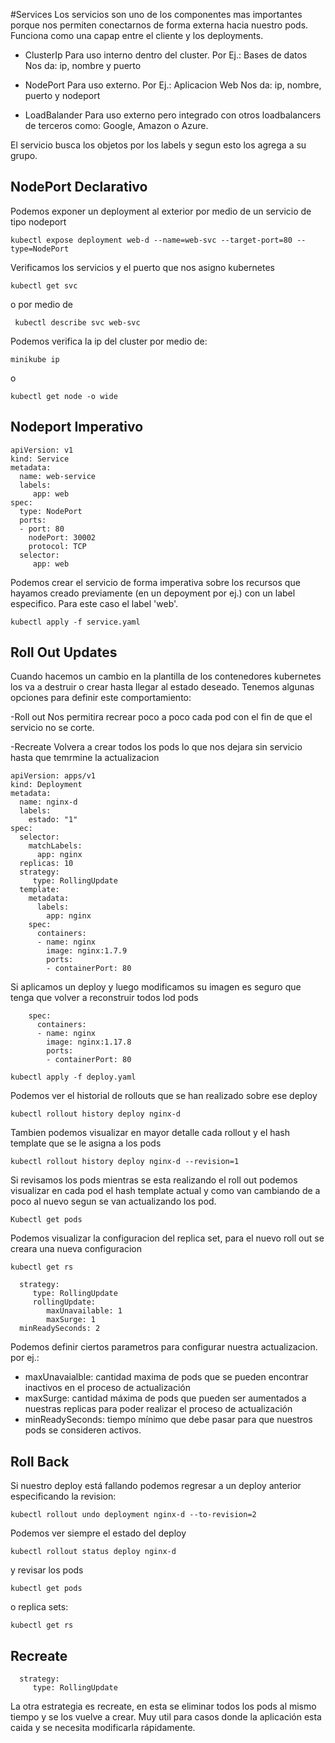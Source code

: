 #Services
Los servicios son uno de los componentes mas importantes porque nos permiten conectarnos de forma externa hacia nuestro pods. Funciona como una capap entre el cliente y los deployments.

- ClusterIp
Para uso interno dentro del cluster. Por Ej.: Bases de datos
Nos da: ip, nombre y puerto

- NodePort
Para uso externo. Por Ej.: Aplicacion Web
Nos da: ip, nombre, puerto y nodeport

- LoadBalander
Para uso externo pero integrado con otros loadbalancers de terceros como:  Google, Amazon o Azure.

El servicio busca los objetos por los labels y segun esto los agrega a su grupo.

## NodePort Declarativo

Podemos exponer un deployment al exterior por medio de un servicio de tipo nodeport
```
kubectl expose deployment web-d --name=web-svc --target-port=80 --type=NodePort
```

Verificamos los servicios y el puerto que nos asigno kubernetes

```
kubectl get svc
```
o por medio de 

```
 kubectl describe svc web-svc
```

Podemos verifica la ip del cluster por medio de:

```
minikube ip
```
o

```
kubectl get node -o wide
```
## Nodeport Imperativo

```
apiVersion: v1
kind: Service
metadata:
  name: web-service
  labels:
     app: web
spec:
  type: NodePort
  ports:
  - port: 80
    nodePort: 30002
    protocol: TCP
  selector:
     app: web
```

Podemos crear el servicio de forma imperativa sobre los recursos que hayamos creado previamente (en un depoyment por ej.) con un label especifico. Para este caso el label 'web'.

```
kubectl apply -f service.yaml
```


## Roll Out Updates
Cuando hacemos un cambio en la plantilla de los contenedores kubernetes los va a destruir o crear hasta llegar al estado deseado. Tenemos algunas opciones para definir este comportamiento:

-Roll out
Nos permitira recrear poco a poco cada pod con el fin de que el servicio no se corte.

-Recreate
Volvera a crear todos los pods lo que nos dejara sin servicio hasta que temrmine la actualizacion

```
apiVersion: apps/v1
kind: Deployment
metadata:
  name: nginx-d
  labels:
    estado: "1"
spec:
  selector:
    matchLabels:
      app: nginx
  replicas: 10
  strategy:
     type: RollingUpdate
  template:
    metadata:
      labels:
        app: nginx
    spec:
      containers:
      - name: nginx
        image: nginx:1.7.9
        ports:
        - containerPort: 80
```

Si aplicamos un deploy y luego modificamos su imagen es seguro que tenga que volver a reconstruir todos lod pods

```
    spec:
      containers:
      - name: nginx
        image: nginx:1.17.8
        ports:
        - containerPort: 80
```


```
kubectl apply -f deploy.yaml
```

Podemos ver el historial de rollouts que se han realizado sobre ese deploy

```
kubectl rollout history deploy nginx-d
```

Tambien podemos visualizar en mayor detalle cada rollout y el hash template que se le asigna a los pods
```
kubectl rollout history deploy nginx-d --revision=1
```

Si revisamos los pods mientras se esta realizando el roll out podemos visualizar en cada pod el hash template actual y como van cambiando de a poco al nuevo segun se van actualizando los pod.

```
Kubectl get pods
```
Podemos visualizar la configuracion del replica set, para el nuevo roll out se creara una nueva configuracion

```
kubectl get rs
```

```
  strategy:
     type: RollingUpdate
     rollingUpdate:
        maxUnavailable: 1
        maxSurge: 1
  minReadySeconds: 2
```

Podemos definir ciertos parametros para configurar nuestra actualizacion. por ej.:

- maxUnavaialble: cantidad maxima de pods que se pueden encontrar inactivos en el proceso de actualización
- maxSurge: cantidad máxima de pods que  pueden ser aumentados a nuestras replicas para poder realizar el proceso de actualización 
- minReadySeconds: tiempo mínimo que debe pasar para que nuestros pods se consideren activos.

## Roll Back

Si nuestro deploy está fallando podemos regresar a un deploy anterior especificando la revision:

```
kubectl rollout undo deployment nginx-d --to-revision=2
```

Podemos ver siempre el estado del deploy

```
kubectl rollout status deploy nginx-d
```

y revisar los pods

```
kubectl get pods
```

o replica sets:

```
kubectl get rs
```

## Recreate

```
  strategy:
     type: RollingUpdate
```

La otra estrategia es recreate, en esta se eliminar todos los pods al mismo tiempo y se los vuelve a crear. Muy util para casos donde la aplicación esta caida y se necesita modificarla rápidamente.
